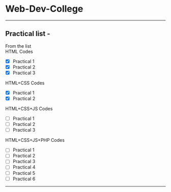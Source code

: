 # Web-Dev-College

---

## Practical list -

From the list \
HTML Codes

- [x] Practical 1
- [x] Practical 2
- [x] Practical 3

HTML+CSS Codes

- [x] Practical 1
- [x] Practical 2

HTML+CSS+JS Codes

- [ ] Practical 1
- [ ] Practical 2
- [ ] Practical 3

HTML+CSS+JS+PHP Codes

- [ ] Practical 1
- [ ] Practical 2
- [ ] Practical 3
- [ ] Practical 4
- [ ] Practical 5
- [ ] Practical 6

---
